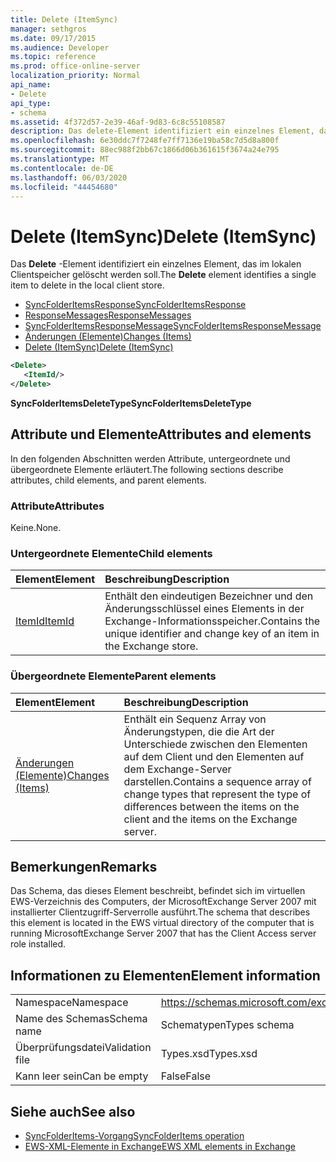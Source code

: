 ```yaml
---
title: Delete (ItemSync)
manager: sethgros
ms.date: 09/17/2015
ms.audience: Developer
ms.topic: reference
ms.prod: office-online-server
localization_priority: Normal
api_name:
- Delete
api_type:
- schema
ms.assetid: 4f372d57-2e39-46af-9d83-6c8c55108587
description: Das delete-Element identifiziert ein einzelnes Element, das im lokalen Clientspeicher gelöscht werden soll.
ms.openlocfilehash: 6e30ddc7f7248fe7ff7136e19ba58c7d5d8a800f
ms.sourcegitcommit: 88ec988f2bb67c1866d06b361615f3674a24e795
ms.translationtype: MT
ms.contentlocale: de-DE
ms.lasthandoff: 06/03/2020
ms.locfileid: "44454680"
---
```

# <a name="delete-itemsync"></a><span data-ttu-id="b66f9-103">Delete (ItemSync)</span><span class="sxs-lookup"><span data-stu-id="b66f9-103">Delete (ItemSync)</span></span>

<span data-ttu-id="b66f9-104">Das **Delete** -Element identifiziert ein einzelnes Element, das im lokalen Clientspeicher gelöscht werden soll.</span><span class="sxs-lookup"><span data-stu-id="b66f9-104">The **Delete** element identifies a single item to delete in the local client store.</span></span> 
  
- [<span data-ttu-id="b66f9-105">SyncFolderItemsResponse</span><span class="sxs-lookup"><span data-stu-id="b66f9-105">SyncFolderItemsResponse</span></span>](syncfolderitemsresponse.md)  
- [<span data-ttu-id="b66f9-106">ResponseMessages</span><span class="sxs-lookup"><span data-stu-id="b66f9-106">ResponseMessages</span></span>](responsemessages.md) 
- [<span data-ttu-id="b66f9-107">SyncFolderItemsResponseMessage</span><span class="sxs-lookup"><span data-stu-id="b66f9-107">SyncFolderItemsResponseMessage</span></span>](syncfolderitemsresponsemessage.md)  
- [<span data-ttu-id="b66f9-108">Änderungen (Elemente)</span><span class="sxs-lookup"><span data-stu-id="b66f9-108">Changes (Items)</span></span>](changes-items.md)  
- [<span data-ttu-id="b66f9-109">Delete (ItemSync)</span><span class="sxs-lookup"><span data-stu-id="b66f9-109">Delete (ItemSync)</span></span>](delete-itemsync.md)
  
```xml
<Delete>
   <ItemId/>
</Delete>
```

<span data-ttu-id="b66f9-110">**SyncFolderItemsDeleteType**</span><span class="sxs-lookup"><span data-stu-id="b66f9-110">**SyncFolderItemsDeleteType**</span></span>

## <a name="attributes-and-elements"></a><span data-ttu-id="b66f9-111">Attribute und Elemente</span><span class="sxs-lookup"><span data-stu-id="b66f9-111">Attributes and elements</span></span>

<span data-ttu-id="b66f9-112">In den folgenden Abschnitten werden Attribute, untergeordnete und übergeordnete Elemente erläutert.</span><span class="sxs-lookup"><span data-stu-id="b66f9-112">The following sections describe attributes, child elements, and parent elements.</span></span>
  
### <a name="attributes"></a><span data-ttu-id="b66f9-113">Attribute</span><span class="sxs-lookup"><span data-stu-id="b66f9-113">Attributes</span></span>

<span data-ttu-id="b66f9-114">Keine.</span><span class="sxs-lookup"><span data-stu-id="b66f9-114">None.</span></span>
  
### <a name="child-elements"></a><span data-ttu-id="b66f9-115">Untergeordnete Elemente</span><span class="sxs-lookup"><span data-stu-id="b66f9-115">Child elements</span></span>

|<span data-ttu-id="b66f9-116">**Element**</span><span class="sxs-lookup"><span data-stu-id="b66f9-116">**Element**</span></span>|<span data-ttu-id="b66f9-117">**Beschreibung**</span><span class="sxs-lookup"><span data-stu-id="b66f9-117">**Description**</span></span>|
|:-----|:-----|
|[<span data-ttu-id="b66f9-118">ItemId</span><span class="sxs-lookup"><span data-stu-id="b66f9-118">ItemId</span></span>](itemid.md) <br/> |<span data-ttu-id="b66f9-119">Enthält den eindeutigen Bezeichner und den Änderungsschlüssel eines Elements in der Exchange-Informationsspeicher.</span><span class="sxs-lookup"><span data-stu-id="b66f9-119">Contains the unique identifier and change key of an item in the Exchange store.</span></span>  <br/> |
   
### <a name="parent-elements"></a><span data-ttu-id="b66f9-120">Übergeordnete Elemente</span><span class="sxs-lookup"><span data-stu-id="b66f9-120">Parent elements</span></span>

|<span data-ttu-id="b66f9-121">**Element**</span><span class="sxs-lookup"><span data-stu-id="b66f9-121">**Element**</span></span>|<span data-ttu-id="b66f9-122">**Beschreibung**</span><span class="sxs-lookup"><span data-stu-id="b66f9-122">**Description**</span></span>|
|:-----|:-----|
|[<span data-ttu-id="b66f9-123">Änderungen (Elemente)</span><span class="sxs-lookup"><span data-stu-id="b66f9-123">Changes (Items)</span></span>](changes-items.md) <br/> |<span data-ttu-id="b66f9-124">Enthält ein Sequenz Array von Änderungstypen, die die Art der Unterschiede zwischen den Elementen auf dem Client und den Elementen auf dem Exchange-Server darstellen.</span><span class="sxs-lookup"><span data-stu-id="b66f9-124">Contains a sequence array of change types that represent the type of differences between the items on the client and the items on the Exchange server.</span></span>  <br/> |
   
## <a name="remarks"></a><span data-ttu-id="b66f9-125">Bemerkungen</span><span class="sxs-lookup"><span data-stu-id="b66f9-125">Remarks</span></span>

<span data-ttu-id="b66f9-126">Das Schema, das dieses Element beschreibt, befindet sich im virtuellen EWS-Verzeichnis des Computers, der MicrosoftExchange Server 2007 mit installierter Clientzugriff-Serverrolle ausführt.</span><span class="sxs-lookup"><span data-stu-id="b66f9-126">The schema that describes this element is located in the EWS virtual directory of the computer that is running MicrosoftExchange Server 2007 that has the Client Access server role installed.</span></span>
  
## <a name="element-information"></a><span data-ttu-id="b66f9-127">Informationen zu Elementen</span><span class="sxs-lookup"><span data-stu-id="b66f9-127">Element information</span></span>

|||
|:-----|:-----|
|<span data-ttu-id="b66f9-128">Namespace</span><span class="sxs-lookup"><span data-stu-id="b66f9-128">Namespace</span></span>  <br/> |https://schemas.microsoft.com/exchange/services/2006/types  <br/> |
|<span data-ttu-id="b66f9-129">Name des Schemas</span><span class="sxs-lookup"><span data-stu-id="b66f9-129">Schema name</span></span>  <br/> |<span data-ttu-id="b66f9-130">Schematypen</span><span class="sxs-lookup"><span data-stu-id="b66f9-130">Types schema</span></span>  <br/> |
|<span data-ttu-id="b66f9-131">Überprüfungsdatei</span><span class="sxs-lookup"><span data-stu-id="b66f9-131">Validation file</span></span>  <br/> |<span data-ttu-id="b66f9-132">Types.xsd</span><span class="sxs-lookup"><span data-stu-id="b66f9-132">Types.xsd</span></span>  <br/> |
|<span data-ttu-id="b66f9-133">Kann leer sein</span><span class="sxs-lookup"><span data-stu-id="b66f9-133">Can be empty</span></span>  <br/> |<span data-ttu-id="b66f9-134">False</span><span class="sxs-lookup"><span data-stu-id="b66f9-134">False</span></span>  <br/> |
   
## <a name="see-also"></a><span data-ttu-id="b66f9-135">Siehe auch</span><span class="sxs-lookup"><span data-stu-id="b66f9-135">See also</span></span>

- [<span data-ttu-id="b66f9-136">SyncFolderItems-Vorgang</span><span class="sxs-lookup"><span data-stu-id="b66f9-136">SyncFolderItems operation</span></span>](syncfolderitems-operation.md)
- [<span data-ttu-id="b66f9-137">EWS-XML-Elemente in Exchange</span><span class="sxs-lookup"><span data-stu-id="b66f9-137">EWS XML elements in Exchange</span></span>](ews-xml-elements-in-exchange.md)

